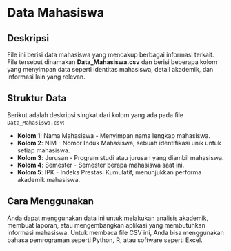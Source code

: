 # Data Mahasiswa

## Deskripsi
File ini berisi data mahasiswa yang mencakup berbagai informasi terkait. File tersebut dinamakan **Data_Mahasiswa.csv** dan berisi beberapa kolom yang menyimpan data seperti identitas mahasiswa, detail akademik, dan informasi lain yang relevan.

## Struktur Data
Berikut adalah deskripsi singkat dari kolom yang ada pada file `Data_Mahasiswa.csv`:

- **Kolom 1**: Nama Mahasiswa - Menyimpan nama lengkap mahasiswa.
- **Kolom 2**: NIM - Nomor Induk Mahasiswa, sebuah identifikasi unik untuk setiap mahasiswa.
- **Kolom 3**: Jurusan - Program studi atau jurusan yang diambil mahasiswa.
- **Kolom 4**: Semester - Semester berapa mahasiswa saat ini.
- **Kolom 5**: IPK - Indeks Prestasi Kumulatif, menunjukkan performa akademik mahasiswa.

## Cara Menggunakan
Anda dapat menggunakan data ini untuk melakukan analisis akademik, membuat laporan, atau mengembangkan aplikasi yang membutuhkan informasi mahasiswa. Untuk membaca file CSV ini, Anda bisa menggunakan bahasa pemrograman seperti Python, R, atau software seperti Excel.
